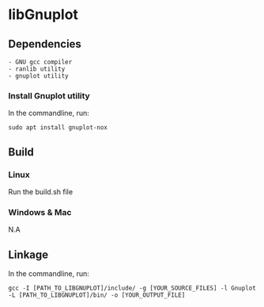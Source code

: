 # libGnuplot

## Dependencies
    - GNU gcc compiler
    - ranlib utility
    - gnuplot utility

### Install Gnuplot utility
In the commandline, run:
```
sudo apt install gnuplot-nox
```

## Build
### Linux
Run the build.sh file 

### Windows & Mac
N.A

## Linkage
In the commandline, run:
```
gcc -I [PATH_TO_LIBGNUPLOT]/include/ -g [YOUR_SOURCE_FILES] -l Gnuplot -L [PATH_TO_LIBGNUPLOT]/bin/ -o [YOUR_OUTPUT_FILE]
````